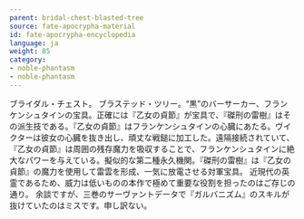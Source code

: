 ```yaml
---
parent: bridal-chest-blasted-tree
source: fate-apocrypha-material
id: fate-apocrypha-encyclopedia
language: ja
weight: 85
category:
- noble-phantasm
- noble-phantasm
---
```


ブライダル・チェスト。
ブラステッド・ツリー。“黒”のバーサーカー、フランケンシュタインの宝具。正確には『乙女の貞節』が宝具で、『磔刑の雷樹』はその派生技である。『乙女の貞節』はフランケンシュタインの心臓にあたる。ヴイクターは彼女の心臓を抜き出し、頑丈な戦鎚に加工した。遠隔接続されていて、『乙女の貞節』は周囲の残存魔力を吸収することで、フランケンシュタインに絶大なパワーを与えている。擬似的な第二種永久機関。『磔刑の雷樹』は『乙女の貞節』の魔力を使用して雷雲を形成、一気に放電させる対軍宝具。
近現代の英霊であるため、威力は低いものの本作で極めて重要な役割を担ったのはご存じの通り。
余談ですが、三巻のサーヴァントデータで『ガルバニズム』のスキルが抜けていたのはミスです。申し訳ない。
